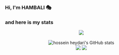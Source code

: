 ### Hi, I'm HAMBALI 🎭

### and here is my stats
<p align="center"><img src="https://www.codewars.com/users/SatriaAPN/badges/large"/><br /><br />
  <img src="https://github-readme-stats.vercel.app/api?username=HAMBALI251298/PEMULA-APGRED/edit/main/README.md&show_icons=true&include_all_commits=true&theme=monokai" alt="hossein heydari's GitHub stats" /><br />
  <img src="https://github-readme-streak-stats.herokuapp.com/?user=HAMBALI251298/PEMULA-APGRED/edit/main/README.md  &theme=monokai"/>
  <img src="https://github-readme-stats.vercel.app/api/top-langs/?username=HAMBALI251298/PEMULA-APGRED/edit/main/README.md &layout=compact&theme=monokai&langs_count=12"/><br />
</p>

<!--
**HAMBALI251298** is a âœ¨ _special_ âœ¨ repository because its `README.md` (this file) appears on your GitHub profile.

Here are some ideas to get you started:

- ðŸ”­ Iâ€™m currently working on ...
- ðŸŒ± Iâ€™m currently learning ...
- ðŸ‘¯ Iâ€™m looking to collaborate on ...
- ðŸ¤” Iâ€™m looking for help with ...
- ðŸ’¬ Ask me about ...
- ðŸ“« How to reach me: ...
- ðŸ˜„ Pronouns: ...
- âš¡ Fun fact: ...
-->
